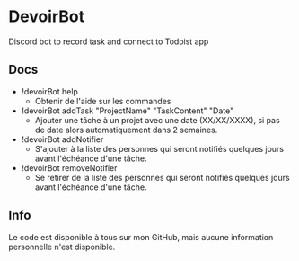# DevoirBot
Discord bot to record task and connect to Todoist app

## Docs

- !devoirBot help
    - Obtenir de l'aide sur les commandes 
- !devoirBot addTask "ProjectName" "TaskContent" "Date"
    - Ajouter une tâche à un projet avec une date (XX/XX/XXXX), si pas de date alors automatiquement dans 2 semaines.
- !devoirBot addNotifier
    - S'ajouter à la liste des personnes qui seront notifiés quelques jours avant l'échéance d'une tâche.
- !devoirBot removeNotifier
    - Se retirer de la liste des personnes qui seront notifiés quelques jours avant l'échéance d'une tâche.

## Info
Le code est disponible à tous sur mon GitHub, mais aucune information personnelle n'est disponible. 

